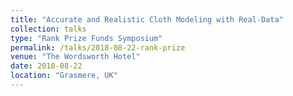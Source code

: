 ```yaml
---
title: "Accurate and Realistic Cloth Modeling with Real-Data"
collection: talks
type: "Rank Prize Funds Symposium"
permalink: /talks/2018-08-22-rank-prize
venue: "The Wordsworth Hotel"
date: 2018-08-22
location: "Grasmere, UK"
---
```

